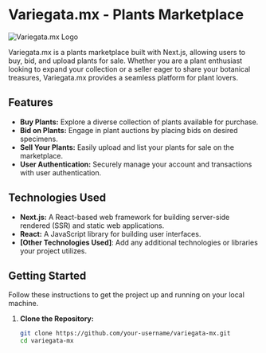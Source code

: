 # Variegata.mx - Plants Marketplace

![Variegata.mx Logo](url_to_your_logo.png)

Variegata.mx is a plants marketplace built with Next.js, allowing users to buy, bid, and upload plants for sale. Whether you are a plant enthusiast looking to expand your collection or a seller eager to share your botanical treasures, Variegata.mx provides a seamless platform for plant lovers.

## Features

- **Buy Plants:** Explore a diverse collection of plants available for purchase.
- **Bid on Plants:** Engage in plant auctions by placing bids on desired specimens.
- **Sell Your Plants:** Easily upload and list your plants for sale on the marketplace.
- **User Authentication:** Securely manage your account and transactions with user authentication.

## Technologies Used

- **Next.js:** A React-based web framework for building server-side rendered (SSR) and static web applications.
- **React:** A JavaScript library for building user interfaces.
- **[Other Technologies Used]**: Add any additional technologies or libraries your project utilizes.

## Getting Started

Follow these instructions to get the project up and running on your local machine.

1. **Clone the Repository:**
   ```bash
   git clone https://github.com/your-username/variegata-mx.git
   cd variegata-mx
